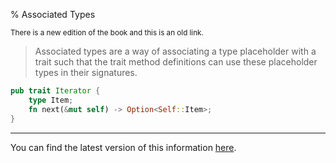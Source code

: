 % Associated Types

<small>There is a new edition of the book and this is an old link.</small>

> Associated types are a way of associating a type placeholder with a trait such that the trait method definitions can use these placeholder types in their signatures.

```rust
pub trait Iterator {
    type Item;
    fn next(&mut self) -> Option<Self::Item>;
}
```

---

You can find the latest version of this information [here](ch19-03-advanced-traits.html#specifying-placeholder-types-in-trait-definitions-with-associated-types).